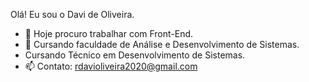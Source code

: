 Olá! Eu sou o Davi de Oliveira.

- 🔭 Hoje procuro trabalhar com Front-End.
- 🌱 Cursando faculdade de Análise e Desenvolvimento de Sistemas.
- Cursando Técnico em Desenvolvimento de  Sistemas.
- 📫 Contato: rdavioliveira2020@gmail.com 

